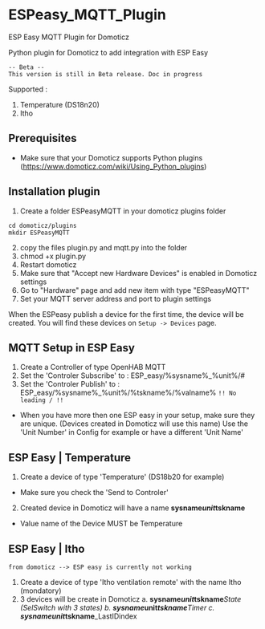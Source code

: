 # ESPeasy_MQTT_Plugin
ESP Easy MQTT Plugin for Domoticz

Python plugin for Domoticz to add integration with ESP Easy 

```
-- Beta -- 
This version is still in Beta release. Doc in progress
```
Supported :
1) Temperature (DS18n20)
2) ltho 

## Prerequisites

- Make sure that your Domoticz supports Python plugins (https://www.domoticz.com/wiki/Using_Python_plugins)

## Installation plugin

1. Create a folder ESPeasyMQTT in your domoticz plugins folder
```
cd domoticz/plugins
mkdir ESPeasyMQTT
```
2. copy the files plugin.py and mqtt.py into the folder
3. chmod +x plugin.py
4. Restart domoticz
5. Make sure that "Accept new Hardware Devices" is enabled in Domoticz settings
6. Go to "Hardware" page and add new item with type "ESPeasyMQTT"
5. Set your MQTT server address and port to plugin settings

When the ESPeasy publish a device for the first time, the device will be created. You will find these devices on `Setup -> Devices` page.

## MQTT Setup in ESP Easy

1. Create a Controller of type OpenHAB MQTT
2. Set the 'Controler Subscribe' to : ESP_easy/%sysname%_%unit%/#
3. Set the 'Controler Publish' to : ESP_easy/%sysname%_%unit%/%tskname%/%valname%
```!! No leading / !!```
* When you have more then one ESP easy in your setup, make sure they are unique. (Devices created in Domoticz will use this name)
Use the 'Unit Number' in Config for example or have a different 'Unit Name' 

## ESP Easy | Temperature

1. Create a device of type 'Temperature' (DS18b20 for example)
* Make sure you check the 'Send to Controler' 
2. Created device in Domoticz will have a name **sysname**_**unit**_**tskname**
* Value name of the Device MUST be Temperature

## ESP Easy | ltho
```from domoticz --> ESP easy is currently not working```

1. Create a device of type 'Itho ventilation remote' with the name ltho (mondatory)
2. 3 devices will be create in Domoticz
a. **sysname**_**unit**_**tskname**_State (SelSwitch with 3 states)
b. **sysname**_**unit**_**tskname**_Timer
c. **sysname**_**unit**_**tskname**_LastIDindex
  
